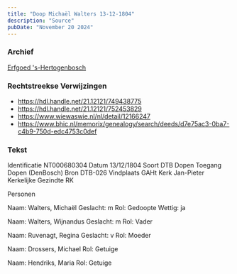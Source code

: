 ```yaml
---
title: "Doop Michaël Walters 13-12-1804"
description: "Source"
pubDate: "November 20 2024"
---
```


### Archief
[Erfgoed 's-Hertogenbosch](https://www.erfgoedshertogenbosch.nl/)

### Rechtstreekse Verwijzingen
- https://hdl.handle.net/21.12121/749438775
- https://hdl.handle.net/21.12121/752453829
- https://www.wiewaswie.nl/nl/detail/12166247
- https://www.bhic.nl/memorix/genealogy/search/deeds/d7e75ac3-0ba7-c4b9-750d-edc4753c0def

### Tekst
Identificatie NT000680304
Datum 13/12/1804
Soort DTB Dopen
Toegang Dopen (DenBosch)
Bron DTB-026
Vindplaats GAHt
Kerk Jan-Pieter
Kerkelijke Gezindte RK

Personen  

Naam:  Walters, Michaël
Geslacht:  m
Rol:  Gedoopte
Wettig:  ja

Naam:  Walters, Wijnandus
Geslacht:  m
Rol:  Vader

Naam:  Ruvenagt, Regina
Geslacht:  v
Rol:  Moeder

Naam:  Drossers, Michael
Rol:  Getuige

Naam:  Hendriks, Maria
Rol:  Getuige